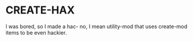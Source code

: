 # CREATE-HAX

I was bored, so I made a hac- no, I mean utility-mod that uses create-mod items to be even hackier.
